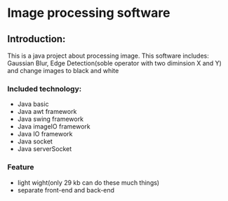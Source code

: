 <h1>Image processing software</h1>
<h2><strong>Introduction:</strong></h2>
<p>This is a java project about processing image. This software includes: Gaussian Blur, Edge Detection(soble operator with two diminsion X and Y) and 
change images to black and white</p>
<h3>Included technology:</h3>
<ul>
    <li>Java basic</li>
    <li>Java awt framework</li>
    <li>Java swing framework</li>
    <li>Java imageIO framework</li>
    <li>Java IO framework</li>
    <li>Java socket</li>
    <li>Java serverSocket</li>
</ul>
<h3>Feature</h3>
<ul>
    <li>light wight(only 29 kb can do these much things)</li>
    <li>separate front-end and back-end</li>
</ul>
